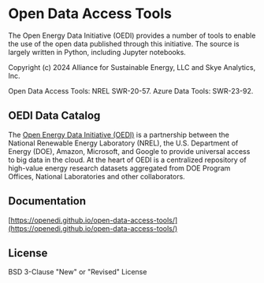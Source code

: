 # Open Data Access Tools
The Open Energy Data Initiative (OEDI) provides a number of tools to enable the use of the open data published through this initiative. The source is largely written in Python, including Jupyter notebooks.

Copyright (c) 2024 Alliance for Sustainable Energy, LLC and Skye Analytics, Inc.

Open Data Access Tools: NREL SWR-20-57.
Azure Data Tools: SWR-23-92.

## OEDI Data Catalog
The [Open Energy Data Initiative (OEDI)](https://data.openei.org/) is a partnership between the National Renewable Energy Laboratory (NREL), the U.S. Department of Energy (DOE), Amazon, Microsoft, and Google to provide universal access to big data in the cloud. At the heart of OEDI is a centralized repository of high-value energy research datasets aggregated from DOE Program Offices, National Laboratories and other collaborators.

## Documentation
[https://openedi.github.io/open-data-access-tools/](https://openedi.github.io/open-data-access-tools/)

## License
BSD 3-Clause "New" or "Revised" License
